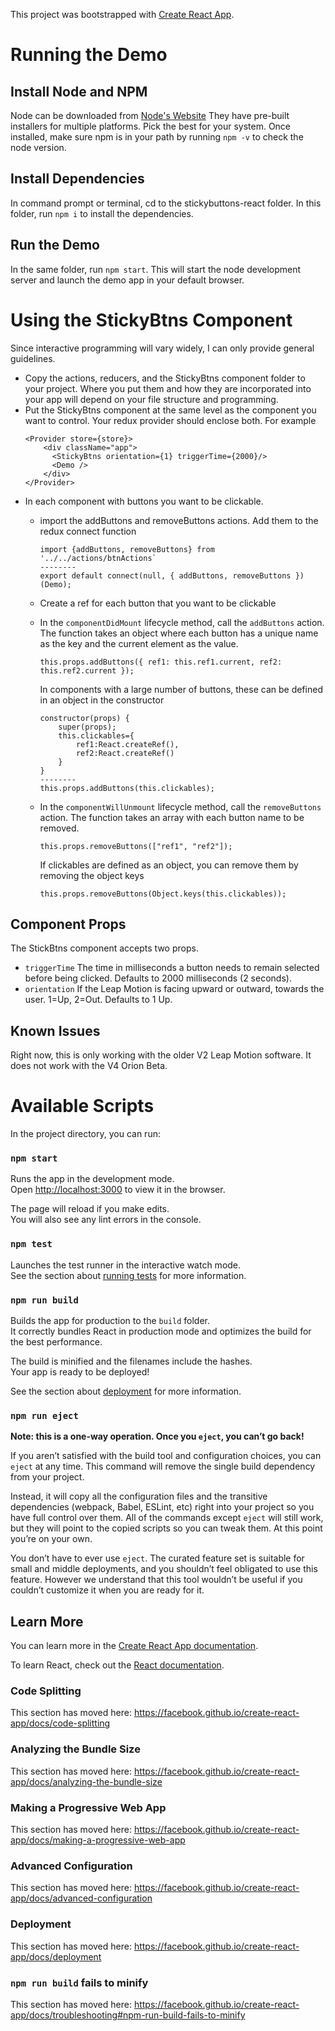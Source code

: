 This project was bootstrapped with [Create React App](https://github.com/facebook/create-react-app).

# Running the Demo
## Install Node and NPM
Node can be downloaded from [Node's Website](https://nodejs.org/en/download/) They have pre-built installers for multiple platforms. Pick the best for your system. Once installed, make sure npm is in your path by running `npm -v` to check the node version. 
## Install Dependencies
In command prompt or terminal, cd to the stickybuttons-react folder. In this folder, run `npm i` to install the dependencies.
## Run the Demo
In the same folder, run `npm start`. This will start the node development server and launch the demo app in your default browser. 

# Using the StickyBtns Component
Since interactive programming will vary widely, I can only provide general guidelines. 
- Copy the actions, reducers, and the StickyBtns component folder to your project. Where you put them and how they are incorporated into your app will depend on your file structure and programming.
- Put the StickyBtns component at the same level as the component you want to control. Your redux provider should enclose both. For example
    ~~~~
    <Provider store={store}>
        <div className="app">
          <StickyBtns orientation={1} triggerTime={2000}/>
          <Demo />
        </div>
    </Provider>
    ~~~~
- In each component with buttons you want to be clickable.
    - import the addButtons and removeButtons actions. Add them to the redux connect function
        ~~~~
        import {addButtons, removeButtons} from '../../actions/btnActions`
        --------
        export default connect(null, { addButtons, removeButtons })(Demo);
        ~~~~
    
    - Create a ref for each button that you want to be clickable
    - In the `componentDidMount` lifecycle method, call the `addButtons` action. The function takes an object where each button has a unique name as the key and the current element as the value.
        ~~~~
        this.props.addButtons({ ref1: this.ref1.current, ref2: this.ref2.current });
        ~~~~
        In components with a large number of buttons, these can be defined in an object in the constructor
        ~~~~
        constructor(props) {
            super(props);
            this.clickables={
                ref1:React.createRef(),
                ref2:React.createRef()
            }
        }
        --------
        this.props.addButtons(this.clickables);

        ~~~~
    - In the `componentWillUnmount` lifecycle method, call the `removeButtons` action. The function takes an array with each button name to be removed.
        ~~~~
        this.props.removeButtons(["ref1", "ref2"]);
        ~~~~
        If clickables are defined as an object, you can remove them by removing the object keys
        ~~~~
        this.props.removeButtons(Object.keys(this.clickables));
        ~~~~
## Component Props
The StickBtns component accepts two props. 
- `triggerTime` The time in milliseconds a button needs to remain selected before being clicked. Defaults to 2000 milliseconds (2 seconds).
- `orientation` If the Leap Motion is facing upward or outward, towards the user. 1=Up, 2=Out. Defaults to 1 Up. 


## Known Issues
Right now, this is only working with the older V2 Leap Motion software. It does not work with the V4 Orion Beta.

# Available Scripts

In the project directory, you can run:

### `npm start`

Runs the app in the development mode.<br />
Open [http://localhost:3000](http://localhost:3000) to view it in the browser.

The page will reload if you make edits.<br />
You will also see any lint errors in the console.

### `npm test`

Launches the test runner in the interactive watch mode.<br />
See the section about [running tests](https://facebook.github.io/create-react-app/docs/running-tests) for more information.

### `npm run build`

Builds the app for production to the `build` folder.<br />
It correctly bundles React in production mode and optimizes the build for the best performance.

The build is minified and the filenames include the hashes.<br />
Your app is ready to be deployed!

See the section about [deployment](https://facebook.github.io/create-react-app/docs/deployment) for more information.

### `npm run eject`

**Note: this is a one-way operation. Once you `eject`, you can’t go back!**

If you aren’t satisfied with the build tool and configuration choices, you can `eject` at any time. This command will remove the single build dependency from your project.

Instead, it will copy all the configuration files and the transitive dependencies (webpack, Babel, ESLint, etc) right into your project so you have full control over them. All of the commands except `eject` will still work, but they will point to the copied scripts so you can tweak them. At this point you’re on your own.

You don’t have to ever use `eject`. The curated feature set is suitable for small and middle deployments, and you shouldn’t feel obligated to use this feature. However we understand that this tool wouldn’t be useful if you couldn’t customize it when you are ready for it.

## Learn More

You can learn more in the [Create React App documentation](https://facebook.github.io/create-react-app/docs/getting-started).

To learn React, check out the [React documentation](https://reactjs.org/).

### Code Splitting

This section has moved here: https://facebook.github.io/create-react-app/docs/code-splitting

### Analyzing the Bundle Size

This section has moved here: https://facebook.github.io/create-react-app/docs/analyzing-the-bundle-size

### Making a Progressive Web App

This section has moved here: https://facebook.github.io/create-react-app/docs/making-a-progressive-web-app

### Advanced Configuration

This section has moved here: https://facebook.github.io/create-react-app/docs/advanced-configuration

### Deployment

This section has moved here: https://facebook.github.io/create-react-app/docs/deployment

### `npm run build` fails to minify

This section has moved here: https://facebook.github.io/create-react-app/docs/troubleshooting#npm-run-build-fails-to-minify
